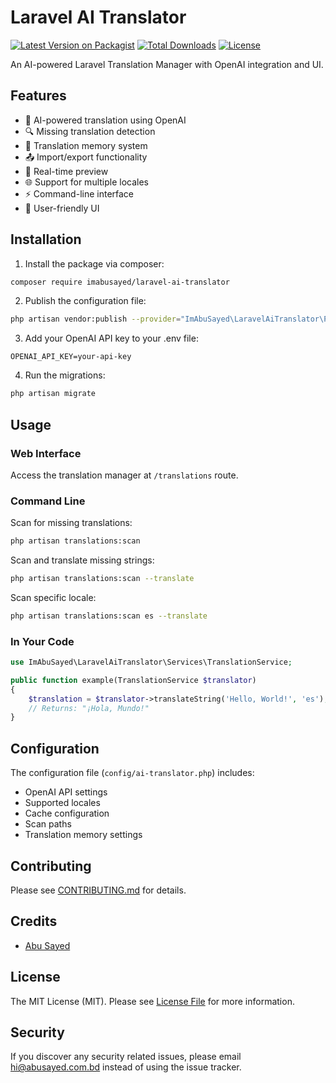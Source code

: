 # Laravel AI Translator

[![Latest Version on Packagist](https://img.shields.io/packagist/v/imabusayed/laravel-ai-translator.svg?style=flat-square)](https://packagist.org/packages/imabusayed/laravel-ai-translator)
[![Total Downloads](https://img.shields.io/packagist/dt/imabusayed/laravel-ai-translator.svg?style=flat-square)](https://packagist.org/packages/imabusayed/laravel-ai-translator)
[![License](https://img.shields.io/packagist/l/imabusayed/laravel-ai-translator.svg?style=flat-square)](https://packagist.org/packages/imabusayed/laravel-ai-translator)

An AI-powered Laravel Translation Manager with OpenAI integration and UI.

## Features

- 🤖 AI-powered translation using OpenAI
- 🔍 Missing translation detection
- 💾 Translation memory system
- 📤 Import/export functionality
- 👀 Real-time preview
- 🌐 Support for multiple locales
- ⚡ Command-line interface
- 🎨 User-friendly UI

## Installation

1. Install the package via composer:
```bash
composer require imabusayed/laravel-ai-translator
```

2. Publish the configuration file:
```bash
php artisan vendor:publish --provider="ImAbuSayed\LaravelAiTranslator\Providers\LaravelAiTranslatorServiceProvider"
```

3. Add your OpenAI API key to your .env file:
```
OPENAI_API_KEY=your-api-key
```

4. Run the migrations:
```bash
php artisan migrate
```

## Usage

### Web Interface

Access the translation manager at `/translations` route.

### Command Line

Scan for missing translations:
```bash
php artisan translations:scan
```

Scan and translate missing strings:
```bash
php artisan translations:scan --translate
```

Scan specific locale:
```bash
php artisan translations:scan es --translate
```

### In Your Code

```php
use ImAbuSayed\LaravelAiTranslator\Services\TranslationService;

public function example(TranslationService $translator)
{
    $translation = $translator->translateString('Hello, World!', 'es');
    // Returns: "¡Hola, Mundo!"
}
```

## Configuration

The configuration file (`config/ai-translator.php`) includes:

- OpenAI API settings
- Supported locales
- Cache configuration
- Scan paths
- Translation memory settings

## Contributing

Please see [CONTRIBUTING.md](CONTRIBUTING.md) for details.

## Credits

- [Abu Sayed](https://github.com/ImAbuSayed)

## License

The MIT License (MIT). Please see [License File](LICENSE.md) for more information.

## Security

If you discover any security related issues, please email hi@abusayed.com.bd instead of using the issue tracker.

